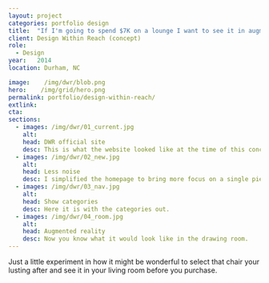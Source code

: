 ```yaml
---
layout: project
categories: portfolio design
title:  "If I'm going to spend $7K on a lounge I want to see it in augmented reality before I white-glove it to my penthouse."
client: Design Within Reach (concept)
role:
  - Design
year:   2014
location: Durham, NC

image:    /img/dwr/blob.png
hero:    /img/grid/hero.png
permalink: portfolio/design-within-reach/
extlink:  
cta:
sections:
  - images: /img/dwr/01_current.jpg
    alt:
    head: DWR official site
    desc: This is what the website looked like at the time of this concept. I thought I knew better.
  - images: /img/dwr/02_new.jpg
    alt:
    head: Less noise
    desc: I simplified the homepage to bring more focus on a single piece at a time, access to the menu by clicking on the logo.
  - images: /img/dwr/03_nav.jpg
    alt:
    head: Show categories
    desc: Here it is with the categories out.
  - images: /img/dwr/04_room.jpg
    alt:
    head: Augmented reality
    desc: Now you know what it would look like in the drawing room.
---
```


Just a little experiment in how it might be wonderful to select that chair your lusting after and see it in your living room before you purchase.  
